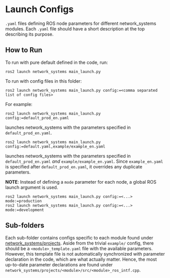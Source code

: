 # Launch Configs

`.yaml` files defining ROS node parameters for different network_systems modules. Each `.yaml` file should have a short
description at the top describing its purpose.

## How to Run

To run with pure default defined in the code, run:

```shell
ros2 launch network_systems main_launch.py
```

To run with config files in this folder:

```shell
ros2 launch network_systems main_launch.py config:=<comma separated list of config files>
```

For example:

```shell
ros2 launch network_systems main_launch.py config:=default_prod_en.yaml
```

launches network_systems with the parameters specified in `default_prod_en.yaml`.

```shell
ros2 launch network_systems main_launch.py config:=default.yaml,example/example_en.yaml
```

launches network_systems with the parameters specified in `default_prod_en.yaml` *and* `example/example_en.yaml`. Since
`example_en.yaml` is specified after `default_prod_en.yaml`, it overrides any duplicate parameters.

**NOTE**: Instead of defining a `mode` parameter for each node, a global ROS launch argument is used.

```shell
ros2 launch network_systems main_launch.py config:=<...> mode:=production
ros2 launch network_systems main_launch.py config:=<...> mode:=development
```

## Sub-folders

Each sub-folder contains configs specific to each module found under [network_systems/projects](../projects/). Aside
from the trivial `example/` config, there should be a `<module>_template.yaml` file with the available parameters.
However, this template file is not automatically synchronized with parameter declaration in the code, which are what
actually matter. Hence, the most up-to-date parameter declarations are found under
`network_systems/projects/<module>/src/<module>_ros_intf.cpp`.
